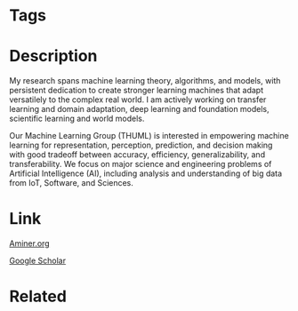 # Tags



# Description

My research spans machine learning theory, algorithms, and models, with persistent dedication to create stronger learning machines that adapt versatilely to the complex real world. I am actively working on transfer learning and domain adaptation, deep learning and foundation models, scientific learning and world models.  
  
Our Machine Learning Group (THUML) is interested in empowering machine learning for representation, perception, prediction, and decision making with good tradeoff between accuracy, efficiency, generalizability, and transferability. We focus on major science and engineering problems of Artificial Intelligence (AI), including analysis and understanding of big data from IoT, Software, and Sciences.

# Link

[Aminer.org](https://www.aminer.org/profile/%E9%BE%99%E6%98%8E%E7%9B%9B/53f46f6ddabfaee43ed1a45e)

[Google Scholar](https://scholar.google.com/citations?hl=en&user=_MjXpXkAAAAJ)

# Related

